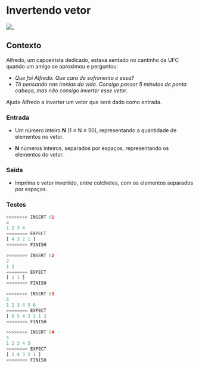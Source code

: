 # Invertendo vetor

![_](https://raw.githubusercontent.com/qxcodefup/arcade/master/base/invertendo/cover.jpg)

## Contexto

Alfredo, um capoeirista dedicado, estava sentado no cantinho da UFC quando um amigo se aproximou e perguntou:

- *Que foi Alfredo. Que cara de sofrimento é essa?*
- *Tô pensando nas ironias da vida. Consigo passar 5 minutos de ponta cabeça, mas não consigo inverter esse vetor.*

Ajude Alfredo a inverter um vetor que será dado como entrada.

### Entrada

- Um número inteiro **N** (1 ≤ N ≤ 50), representando a quantidade de elementos no vetor.

- **N** números inteiros, separados por espaços, representando os elementos do vetor.

### Saida

- Imprima o vetor invertido, entre colchetes, com os elementos separados por espaços.

### Testes

``` py
>>>>>>>> INSERT 01
4
1 2 3 4
======== EXPECT
[ 4 3 2 1 ]
<<<<<<<< FINISH
```

```py
>>>>>>>> INSERT 02
2
1 2
======== EXPECT
[ 2 1 ]
<<<<<<<< FINISH
```

```py
>>>>>>>> INSERT 03
6
1 2 3 4 5 6
======== EXPECT
[ 6 5 4 3 2 1 ]
<<<<<<<< FINISH
```

```py
>>>>>>>> INSERT 04
5
1 2 3 4 5
======== EXPECT
[ 5 4 3 2 1 ]
<<<<<<<< FINISH
```
